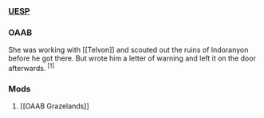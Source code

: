 ### [UESP](https://en.uesp.net/wiki/Morrowind:Hairan_Mannanalit)
### OAAB
She was working with [[Telvon]] and scouted out the ruins of Indoranyon before he got there. But wrote him a letter of warning and left it on the door afterwards. <sup>[1]</sup>
### Mods
1. [[OAAB Grazelands]]